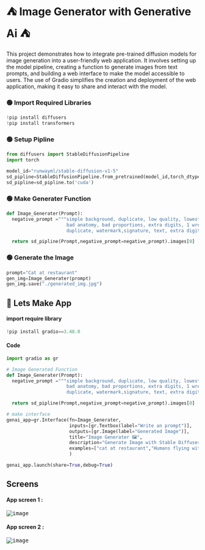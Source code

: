 # ⛺ Image Generator with Generative Ai ⛺

 This project demonstrates how to integrate pre-trained diffusion models for image generation into a user-friendly web application. It involves setting up the model pipeline, creating a function to generate images from text prompts, and building a web interface to make the model accessible to users. The use of Gradio simplifies the creation and deployment of the web application, making it easy to share and interact with the model.

### 🟢 Import Required Libraries
``` python 
!pip install diffusers
!pip install transformers
```

### 🟢 Setup Pipline
``` python
from diffusers import StableDiffusionPipeline
import torch

model_id="runwayml/stable-diffusion-v1-5"
sd_pipline=StableDiffusionPipeline.from_pretrained(model_id,torch_dtype=torch.float16)
sd_pipline=sd_pipline.to('cuda')
```

### 🟢 Make Generater Function
``` python
def Image_Generater(Prompt):
  negative_prompt ="""simple background, duplicate, low quality, lowest quality,
                      bad anatomy, bad proportions, extra digits, 1 wres, username, artist name, error,
                      duplicate, watermark,signature, text, extra digit, fewer digits, worst quality, jpeg artifacts, blurry"""

  return sd_pipline(Prompt,negative_prompt=negative_prompt).images[0]
```

### 🟢 Generate the Image
``` python 
prompt="Cat at restaurant"
gen_img=Image_Generater(prompt)
gen_img.save("./generated_img.jpg")
```

## 📱 Lets Make App

#### import require library
``` python
!pip install gradio==3.48.0
```

#### Code
``` python
import gradio as gr

# Image Generated Function
def Image_Generater(Prompt):
  negative_prompt ="""simple background, duplicate, low quality, lowest quality,
                      bad anatomy, bad proportions, extra digits, 1 wres, username, artist name, error,
                      duplicate, watermark,signature, text, extra digit, fewer digits, worst quality, jpeg artifacts, blurry"""

  return sd_pipline(Prompt,negative_prompt=negative_prompt).images[0]

# make interface
genai_app=gr.Interface(fn=Image_Generater,
                       inputs=[gr.Textbox(label="Write an prompt")],
                       outputs=[gr.Image(label="Generated Image")],
                       title="Image Generater 🖼",
                       description="Generate Image with Stable Diffuser",
                       examples=["cat at restaurant","Humans flying with wings at sky"]
                       )

genai_app.launch(share=True,debug=True)
```

## Screens

#### App screen 1 :
<kbd>![image](https://github.com/Nimisha-Mavar/-Image-Generator/assets/112267753/7f9c4e6a-ca8a-471a-a2bc-215bdb3ae104)</kbd>

#### App screen 2 :
<kbd>![image](https://github.com/Nimisha-Mavar/-Image-Generator/assets/112267753/38fbf868-e75f-40c6-a1bd-b08285de214e)
</kbd>
